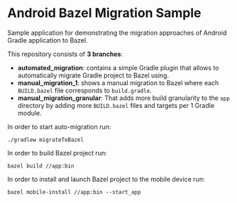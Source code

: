    # Android Bazel Migration Sample
   
   Sample application for demonstrating the migration approaches of Android Gradle application to Bazel.
   
   This repository consists of **3 branches**:
   - **automated_migration**: contains a simple Gradle plugin that allows to automatically migrate Gradle
   project to Bazel using.
   - **manual_migration_1**: shows a manual migration to Bazel where each `BUILD.bazel` file corresponds to `build.gradle`.
   - **manual_migration_granular**: That adds more build granularity to the `app` directory by adding more `BUILD.bazel`
   files and targets per 1 Gradle module.
   
   In order to start auto-migration run:
   ```shell
   ./gradlew migrateToBazel
   ```
   
   In order to build Bazel project run:
   ```shell
   bazel build //app:bin
   ```
   
   In order to install and launch Bazel project to the mobile device run:
   ```shell
   bazel mobile-install //app:bin --start_app
   ```
